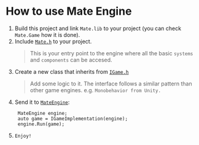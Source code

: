 # How to use Mate Engine

1. Build this project and link `Mate.lib` to your project (you can check `Mate.Game` how it is done).
2. Include [`Mate.h`](./Mate.h) to your project.
   > This is your entry point to the engine where all the basic `systems` and `components` can be accesed.
3. Create a new class that inherits from [`IGame.h`](./IGame.h)
   > Add some logic to it. The interface follows a similar pattern than other game engines. e.g. `Monobehavior from Unity.`
4. Send it to [`MateEngine`](./MateEngine.h):
   ```
    MateEngine engine;
    auto game = IGameImplementation(engine);
    engine.Run(game);
   ```
4. `Enjoy!`